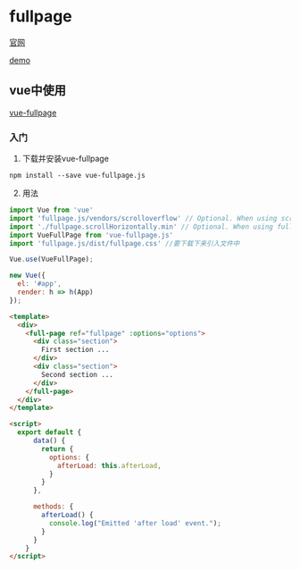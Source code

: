 # fullpage

[官网](https://alvarotrigo.com/fullPage/zh/#)

[demo](https://alvarotrigo.com/fullPage/zh/#examples)

## vue中使用
[vue-fullpage](https://github.com/alvarotrigo/vue-fullpage.js)

### 入门
1. 下载并安装vue-fullpage
```
npm install --save vue-fullpage.js
```
2. 用法
```js
import Vue from 'vue'
import 'fullpage.js/vendors/scrolloverflow' // Optional. When using scrollOverflow:true
import './fullpage.scrollHorizontally.min' // Optional. When using fullpage extensions
import VueFullPage from 'vue-fullpage.js'
import 'fullpage.js/dist/fullpage.css' //要下载下来引入文件中

Vue.use(VueFullPage);

new Vue({
  el: '#app',
  render: h => h(App)
});
```
```html
<template>
  <div>
    <full-page ref="fullpage" :options="options">
      <div class="section">
        First section ...
      </div>
      <div class="section">
        Second section ...
      </div>
    </full-page>
  </div>
</template>

<script>
  export default {
      data() {
        return {
          options: {
            afterLoad: this.afterLoad,
          }
        }
      },

      methods: {
        afterLoad() {
          console.log("Emitted 'after load' event.");
        }
      }
    }
</script>
```
